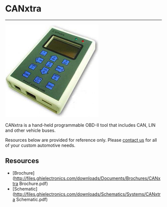 # CANxtra
---
![CANxtra](images/canxtra.jpg)

CANxtra is a hand-held programmable OBD-II tool that includes CAN, LIN and other vehicle buses.

Resources below are provided for reference only. Please [contact us](http://ghielectronics.com/company/contact) for all of your custom automotive needs.

## Resources
* [Brochure](http://files.ghielectronics.com/downloads/Documents/Brochures/CANxtra Brochure.pdf)
* [Schematic](http://files.ghielectronics.com/downloads/Schematics/Systems/CANxtra Schematic.pdf)
